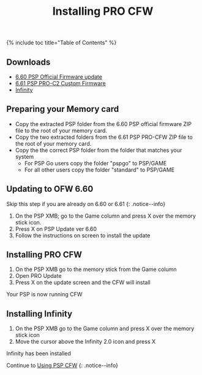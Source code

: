 ﻿---
title: Installing PRO CFW
redirect_from:
  - /guide/installing-PRO-CFW
---

{% include toc title="Table of Contents" %}

## Downloads
- [6.60 PSP Official Firmware update](files/6.60Update.zip)
- [6.61 PSP PRO-C2 Custom Firmware](files/6.61PRO-C2_22-01-2015.zip) 
- [Infinity](https://infinity.lolhax.org/infinity-2.0.3.zip)

## Preparing your Memory card
- Copy the extracted PSP folder from the 6.60 PSP official firmware ZIP file to the root of your memory card.
- Copy the two extracted folders from the 6.61 PSP PRO-CFW ZIP file to the root of your memory card.
- Copy the the correct PSP folder from the folder that matches your system
  -  For PSP Go users copy the folder "pspgo" to PSP/GAME 
  - For all other users copy the folder "standard" to PSP/GAME


## Updating to OFW 6.60 

Skip this step if you are already on 6.60 or 6.61
{: .notice--info}

1. On the PSP XMB; go to the Game column and press X over the memory stick icon.
2. Press X on PSP Update ver 6.60
3. Follow the instructions on screen to install the update

## Installing PRO CFW

1. On the PSP XMB go to the memory stick from the Game column
2. Open PRO Update
3. Press X on the update screen and the CFW will install

Your PSP is now running CFW

## Installing Infinity

1. On the PSP XMB go to the Game column and press X over the memory stick icon
2. Move the cursor above the Infinity 2.0 icon and press X

Infinity has been installed

Continue to [Using PSP CFW]()
{: .notice--info}
